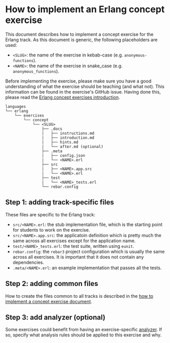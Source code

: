 # How to implement an Erlang concept exercise

This document describes how to implement a concept exercise for the Erlang track.
As this document is generic, the following placeholders are used:

- `<SLUG>`: the name of the exercise in kebab-case (e.g. `anonymous-functions`).
- `<NAME>`: the name of the exercise in snake_case (e.g. `anonymous_functions`).

Before implementing the exercise, please make sure you have a good understanding of what the exercise should be teaching (and what not).
This information can be found in the exercise's GitHub issue.
Having done this, please read the [Erlang concept exercises introduction][concept-exercises].

```plain
languages
└── erlang
    └── exercises
        └── concept
            └── <SLUG>
                ├── .docs
                |   ├── instructions.md
                |   ├── introduction.md
                |   ├── hints.md
                |   └── after.md (optional)
                ├── .meta
                |   ├── config.json
                |   └── <NAME>.erl
                ├── src
                |   ├── <NAME>.app.src
                |   └── <NAME>.erl
                ├── test
                |   └── <NAME>_tests.erl
                └── rebar.config
```

## Step 1: adding track-specific files

These files are specific to the Erlang track:

- `src/<NAME>.erl`: the stub implementation file, which is the starting point for students to work on the exercise.
- `src/<NAME>.app.src`: the applicatoin definition which is pretty much the same across all exercises except for the application name.
- `test/<NAME>_tests.erl`: the test suite, written using `eunit`.
- `rebar.config`: the `rebar3` project configuration which is usually the same across all exercises.
  It is important that it does not contain any dependencies.
- `.meta/<NAME>.erl`: an example implementation that passes all the tests.

## Step 2: adding common files

How to create the files common to all tracks is described in the [how to implement a concept exercise document][how-to-implement-a-concept-exercise].

## Step 3: add analyzer (optional)

Some exercises could benefit from having an exercise-specific [analyzer][analyzer]. If so, specify what analysis rules should be applied to this exercise and why.

<!-- Lexicographically ordered list of link targets -->

[analyzer]: https://github.com/exercism/erlang-analyzer
[concept-exercises]: ../exercises/concept/README.md
[how-to-implement-a-concept-exercise]: ../../../docs/maintainers/generic-how-to-implement-a-concept-exercise.md
